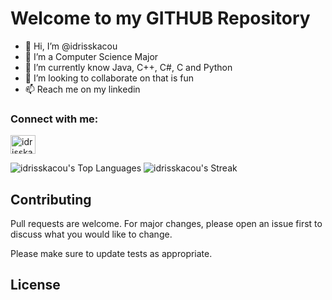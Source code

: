 
<!---
idrisskacou/idrisskacou is a ✨ special ✨ repository because its `README.md` (this file) appears on your GitHub profile.
You can click the Preview link to take a look at your changes.
--->
# Welcome to my GITHUB Repository


- 👋 Hi, I’m @idrisskacou
- 👀 I’m a Computer Science Major
- 🌱 I’m currently know Java, C++, C#, C and Python 
- 💞️ I’m looking to collaborate on that is fun
- 📫 Reach me on my linkedin


<h3 align="left">Connect with me:</h3>
<p align="left">
<a href="https://linkedin.com/in/idriss-kacou" target="blank"><img align="center" src="https://raw.githubusercontent.com/rahuldkjain/github-profile-readme-generator/master/src/images/icons/Social/linked-in-alt.svg" alt="idrisskacou" height="30" width="40" /></a>
</p>

![idrisskacou's Top Languages](https://github-readme-stats.vercel.app/api/top-langs/?username=idrisskacou&theme=dracula&show_icons=true&hide_border=false&layout=compact)
![idrisskacou's Streak](https://github-readme-streak-stats.herokuapp.com/?user=idrisskacou&theme=dracula&hide_border=false)


## Contributing

Pull requests are welcome. For major changes, please open an issue first
to discuss what you would like to change.

Please make sure to update tests as appropriate.

## License

[](https://choosealicense.com/licenses/mit/)
